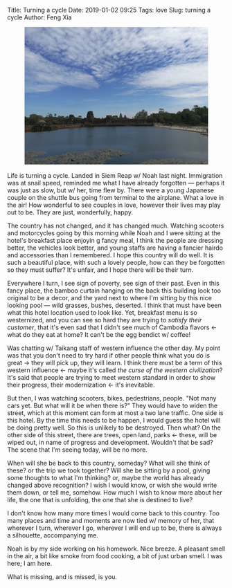 Title: Turning a cycle
Date: 2019-01-02 09:25
Tags: love
Slug: turning a cycle
Author: Feng Xia

<figure class="col s12">
  <img src="images/ankor%20wat.jpg"/>
</figure>


Life is turning a cycle. Landed in Siem Reap w/ Noah last
night. Immigration was at snail speed, reminded me what I have already
forgotten &mdash; perhaps it was just as slow, but w/ her, time flew
by. There were a young Japanese couple on the shuttle bus going from
terminal to the airplane. What a love in the air! How wonderful to see
couples in love, however their lives may play out to be. They are
just, wonderfully, happy. 

The country has not changed, and it has changed much. Watching
scooters and motorcycles going by this morning while Noah and I were
sitting at the hotel's breakfast place enjoyin g fancy meal, I think
the people are dressing better, the vehicles look better, and young
staffs are having a fancier hairdo and accessories than I
remembered. I hope this country will do well. It is such a beautiful
place, with such a lovely people, how can they be forgotten so they
must suffer? It's unfair, and I hope there will be their turn.

Everywhere I turn, I see sign of poverty, see sign of their past. Even
in this fancy place, the bamboo curtain hanging on the back this
building look too original to be a decor, and the yard next to where
I'm sitting by this nice looking pool &mdash; wild grasses, bushes,
deserted. I think that must have been what this hotel location used to
look like. Yet, breakfast menu is so westernized, and you can see so
hard they are trying to _satisfy their customer_, that it's even sad
that I didn't see much of Cambodia flavors &larr; what do they eat at
home? It can't be the egg bendict w/ coffee! 

Was chatting w/ Taikang staff of western influence the other day. My
point was that you don't need to try hard if other people think what
you do is great &rarr; they will pick up, they will learn. I think
there must be a term of this western influence &larr; maybe it's
called _the curse of the western civilization_? It's said that people
are trying to meet western standard in order to show their progress,
their modernization &larr; it's inevitable.

But then, I was watching scooters, bikes, pedestrians, people. "Not
many cars yet. But what will it be when there is?" They would have to
widen the street, which at this moment can form at most a two lane
traffic. One side is this hotel. By the time this needs to be happen,
I would guess the hotel will be doing pretty well. So this is unlikely
to be destroyed. Then what? On the other side of this street, there
are trees, open land, parks &larr; these, will be wiped out, in name
of progress and development. Wouldn't that be sad? The scene that I'm
seeing today, will be no more.

When will she be back to this country, someday? What will she think of
these? or the trip we took together? Will she be sitting by a pool,
giving some thoughts to what I'm thinking? or, maybe the world has
already changed above recognition? I wish I would know, or wish she
would write them down, or tell me, somehow. How much I wish to know
more about her life, the one that is unfolding, the one that she is
destined to live?

I don't know how many more times I would come back to this
country. Too many places and time and moments are now tied w/ memory
of her, that wherever I turn, wherever I go, wherever I will end up to
be, there is always a silhouette, accompanying me.

Noah is by my side working on his homework. Nice breeze. A pleasant
smell in the air, a bit like smoke from food cooking, a bit of just
urban smell. I was here; I am here.

What is missing, and is missed, is you.
